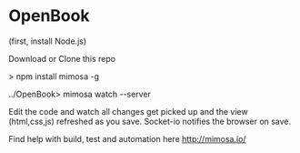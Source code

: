 OpenBook
========

(first, install Node.js)

Download or Clone this repo

&gt; npm install mimosa -g

../OpenBook&gt; mimosa watch --server

Edit the code and watch all changes get picked up and the view (html,css,js) refreshed as you save.
Socket-io notifies the browser on save.

Find help with build, test and automation here http://mimosa.io/
